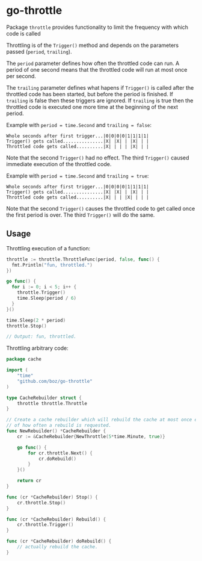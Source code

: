 # go-throttle

Package `throttle` provides functionality to limit the frequency with which code is called

Throttling is of the `Trigger()` method and depends on the parameters passed (`period`, `trailing`).

The `period` parameter defines how often the throttled code can run.  A period of one second means
that the throttled code will run at most once per second.

The `trailing` parameter defines what hapens if `Trigger()` is called after the throttled code has been
started, but before the period is finished.  If `trailing` is false then these triggers are ignored.
If `trailing` is true then the throttled code is executed one more time at the beginning of the next period.

Example with `period = time.Second` and `trailing = false`:

    Whole seconds after first trigger...|0|0|0|0|1|1|1|1|
    Trigger() gets called...............|X| |X| | |X| | |
    Throttled code gets called..........|X| | | | |X| | |

Note that the second `Trigger()` had no effect.  The third `Trigger()` caused immediate execution of the
throttled code.

Example with `period = time.Second` and `trailing = true`:

    Whole seconds after first trigger...|0|0|0|0|1|1|1|1|
    Trigger() gets called...............|X| |X| | |X| | |
    Throttled code gets called..........|X| | | |X| | | |

Note that the second `Trigger()` causes the throttled code to get called once the first period is over.
The third `Trigger()` will do the same.

## Usage

Throttling execution of a function:

```go
throttle := throttle.ThrottleFunc(period, false, func() {
  fmt.Println("fun, throttled.")
})

go func() {
  for i := 0; i < 5; i++ {
    throttle.Trigger()
    time.Sleep(period / 6)
  }
}()

time.Sleep(2 * period)
throttle.Stop()

// Output: fun, throttled.
```

Throttling arbitrary code:

```go
package cache

import (
	"time"
	"github.com/boz/go-throttle"
)

type CacheRebuilder struct {
	throttle throttle.Throttle
}

// Create a cache rebuilder which will rebuild the cache at most once every 5 minutes, regardless
// of how often a rebuild is requested.
func NewRebuilder() *CacheRebuilder {
	cr := &CacheRebuilder{NewThrottle(5*time.Minute, true)}

	go func() {
		for cr.throttle.Next() {
			cr.doRebuild()
		}
	}()

	return cr
}

func (cr *CacheRebuilder) Stop() {
	cr.throttle.Stop()
}

func (cr *CacheRebuilder) Rebuild() {
	cr.throttle.Trigger()
}

func (cr *CacheRebuilder) doRebuild() {
	// actually rebuild the cache.
}
```
